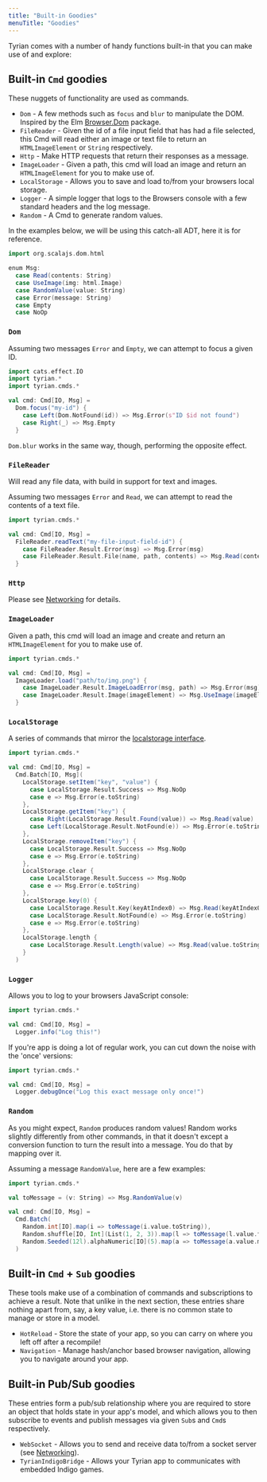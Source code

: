 ```yaml
---
title: "Built-in Goodies"
menuTitle: "Goodies"
---
```


Tyrian comes with a number of handy functions built-in that you can make use of and explore:

## Built-in `Cmd` goodies

These nuggets of functionality are used as commands.

- `Dom` - A few methods such as `focus` and `blur` to manipulate the DOM. Inspired by the Elm [Browser.Dom](https://package.elm-lang.org/packages/elm/browser/latest/Browser.Dom) package.
- `FileReader` - Given the id of a file input field that has had a file selected, this Cmd will read either an image or text file to return an `HTMLImageElement` or `String` respectively.
- `Http` - Make HTTP requests that return their responses as a message.
- `ImageLoader` - Given a path, this cmd will load an image and return an `HTMLImageElement` for you to make use of.
- `LocalStorage` - Allows you to save and load to/from your browsers local storage.
- `Logger` - A simple logger that logs to the Browsers console with a few standard headers and the log message.
- `Random` - A Cmd to generate random values.

In the examples below, we will be using this catch-all ADT, here it is for reference.

```scala mdoc:js:shared
import org.scalajs.dom.html

enum Msg:
  case Read(contents: String)
  case UseImage(img: html.Image)
  case RandomValue(value: String)
  case Error(message: String)
  case Empty
  case NoOp
```

### `Dom`

Assuming two messages `Error` and `Empty`, we can attempt to focus a given ID.

```scala mdoc:js:shared
import cats.effect.IO
import tyrian.*
import tyrian.cmds.*

val cmd: Cmd[IO, Msg] =
  Dom.focus("my-id") {
    case Left(Dom.NotFound(id)) => Msg.Error(s"ID $id not found")
    case Right(_) => Msg.Empty
  }
```

`Dom.blur` works in the same way, though, performing the opposite effect.

### `FileReader`

Will read any file data, with build in support for text and images.

Assuming two messages `Error` and `Read`, we can attempt to read the contents of a text file.

```scala mdoc:js
import tyrian.cmds.*

val cmd: Cmd[IO, Msg] =
  FileReader.readText("my-file-input-field-id") {
    case FileReader.Result.Error(msg) => Msg.Error(msg)
    case FileReader.Result.File(name, path, contents) => Msg.Read(contents)
  }
```

### `Http`

Please see [Networking](../networking/) for details.

### `ImageLoader`

Given a path, this cmd will load an image and create and return an `HTMLImageElement` for you to make use of.

```scala mdoc:js
import tyrian.cmds.*

val cmd: Cmd[IO, Msg] =
  ImageLoader.load("path/to/img.png") {
    case ImageLoader.Result.ImageLoadError(msg, path) => Msg.Error(msg)
    case ImageLoader.Result.Image(imageElement) => Msg.UseImage(imageElement)
  }
```

### `LocalStorage`

A series of commands that mirror the [localstorage interface](https://developer.mozilla.org/en-US/docs/Web/API/Window/localStorage).

```scala mdoc:js
import tyrian.cmds.*

val cmd: Cmd[IO, Msg] =
  Cmd.Batch[IO, Msg](
    LocalStorage.setItem("key", "value") {
      case LocalStorage.Result.Success => Msg.NoOp
      case e => Msg.Error(e.toString)
    },
    LocalStorage.getItem("key") {
      case Right(LocalStorage.Result.Found(value)) => Msg.Read(value)
      case Left(LocalStorage.Result.NotFound(e)) => Msg.Error(e.toString)
    },
    LocalStorage.removeItem("key") {
      case LocalStorage.Result.Success => Msg.NoOp
      case e => Msg.Error(e.toString)
    },
    LocalStorage.clear {
      case LocalStorage.Result.Success => Msg.NoOp
      case e => Msg.Error(e.toString)
    },
    LocalStorage.key(0) {
      case LocalStorage.Result.Key(keyAtIndex0) => Msg.Read(keyAtIndex0)
      case LocalStorage.Result.NotFound(e) => Msg.Error(e.toString)
      case e => Msg.Error(e.toString)
    },
    LocalStorage.length {
      case LocalStorage.Result.Length(value) => Msg.Read(value.toString)
    }
  )
```

### `Logger`

Allows you to log to your browsers JavaScript console:

```scala mdoc:js
import tyrian.cmds.*

val cmd: Cmd[IO, Msg] =
  Logger.info("Log this!")
```

If you're app is doing a lot of regular work, you can cut down the noise with the 'once' versions:

```scala mdoc:js
import tyrian.cmds.*

val cmd: Cmd[IO, Msg] =
  Logger.debugOnce("Log this exact message only once!")
```

### `Random`

As you might expect, `Random` produces random values! Random works slightly differently from other commands, in that it doesn't except a conversion function to turn the result into a message. You do that by mapping over it.

Assuming a message `RandomValue`, here are a few examples:

```scala mdoc:js
import tyrian.cmds.*

val toMessage = (v: String) => Msg.RandomValue(v)

val cmd: Cmd[IO, Msg] =
  Cmd.Batch(
    Random.int[IO].map(i => toMessage(i.value.toString)),
    Random.shuffle[IO, Int](List(1, 2, 3)).map(l => toMessage(l.value.toString)),
    Random.Seeded(12l).alphaNumeric[IO](5).map(a => toMessage(a.value.mkString))
  )
```

## Built-in `Cmd` + `Sub` goodies

These tools make use of a combination of commands and subscriptions to achieve a result. Note that unlike in the next section, these entries share nothing apart from, say, a key value, i.e. there is no common state to manage or store in a model.

- `HotReload` - Store the state of your app, so you can carry on where you left off after a recompile!
- `Navigation` - Manage hash/anchor based browser navigation, allowing you to navigate around your app.

## Built-in Pub/Sub goodies

These entries form a pub/sub relationship where you are required to store an object that holds state in your app's model, and which allows you to then subscribe to events and publish messages via given `Sub`s and `Cmd`s respectively.

- `WebSocket` - Allows you to send and receive data to/from a socket server (see [Networking](../networking/)).
- `TyrianIndigoBridge` - Allows your Tyrian app to communicates with embedded Indigo games.
